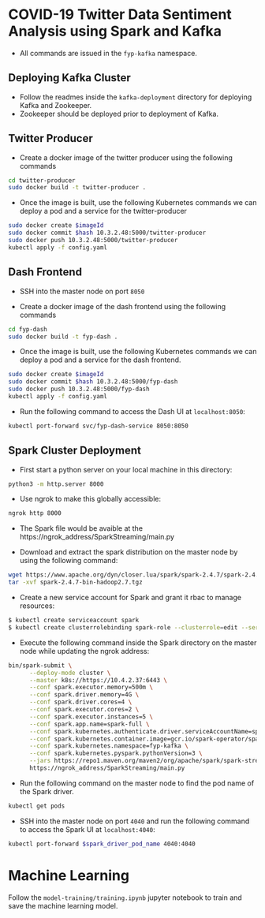 # COVID-19 Twitter Data Sentiment Analysis using Spark and Kafka
* All commands are issued in the ```fyp-kafka``` namespace.

## Deploying Kafka Cluster
* Follow the readmes inside the ```kafka-deployment``` directory for deploying Kafka and Zookeeper. 
* Zookeeper should be deployed prior to deployment of Kafka.

## Twitter Producer

* Create a docker image of the twitter producer using the following commands

```sh
cd twitter-producer
sudo docker build -t twitter-producer .
```


* Once the image is built, use the following Kubernetes commands we can deploy a pod  and a service for the twitter-producer

```sh
sudo docker create $imageId
sudo docker commit $hash 10.3.2.48:5000/twitter-producer
sudo docker push 10.3.2.48:5000/twitter-producer
kubectl apply -f config.yaml
```


## Dash Frontend

* SSH into the master node on port ```8050```

* Create a docker image of the dash frontend using the following commands

```sh
cd fyp-dash
sudo docker build -t fyp-dash .
```

* Once the image is built, use the following Kubernetes commands we can deploy a pod  and a service for the dash frontend.

```sh
sudo docker create $imageId
sudo docker commit $hash 10.3.2.48:5000/fyp-dash
sudo docker push 10.3.2.48:5000/fyp-dash
kubectl apply -f config.yaml
```

* Run the following command to access the Dash UI at ```localhost:8050```:
```sh
kubectl port-forward svc/fyp-dash-service 8050:8050
```

## Spark Cluster Deployment

* First start a python server on your local machine in this directory:
```sh
python3 -m http.server 8000
```

* Use ngrok to make this globally accessible:
```sh
ngrok http 8000
```

* The Spark file would be avaible at the https://ngrok_address/SparkStreaming/main.py

* Download and extract the spark distribution on the master node by using the following command:
```sh
wget https://www.apache.org/dyn/closer.lua/spark/spark-2.4.7/spark-2.4.7-bin-hadoop2.7.tgz
tar -xvf spark-2.4.7-bin-hadoop2.7.tgz
```

* Create a new service account for Spark and grant it rbac to manage resources:
```sh
$ kubectl create serviceaccount spark
$ kubectl create clusterrolebinding spark-role --clusterrole=edit --serviceaccount=default:spark --namespace=fyp-kafka
```

* Execute the following command inside the Spark directory on the master node while updating the ngrok address:

```sh
bin/spark-submit \
      --deploy-mode cluster \
      --master k8s://https://10.4.2.37:6443 \
      --conf spark.executor.memory=500m \
      --conf spark.driver.memory=4G \
      --conf spark.driver.cores=4 \
      --conf spark.executor.cores=2 \
      --conf spark.executor.instances=5 \
      --conf spark.app.name=spark-full \
      --conf spark.kubernetes.authenticate.driver.serviceAccountName=spark \
      --conf spark.kubernetes.container.image=gcr.io/spark-operator/spark-py:v2.4.5 \
      --conf spark.kubernetes.namespace=fyp-kafka \
      --conf spark.kubernetes.pyspark.pythonVersion=3 \
      --jars https://repo1.maven.org/maven2/org/apache/spark/spark-streaming-kafka-0-8-assembly_2.11/2.4.5/spark-streaming-kafka-0-8-assembly_2.11-2.4.5.jar \
      https://ngrok_address/SparkStreaming/main.py
```

* Run the following command on the master node to find the pod name of the Spark driver.
```sh
kubectl get pods
```

* SSH into the master node on port ```4040``` and run the following command to access the Spark UI at ```localhost:4040```:
```sh
kubectl port-forward $spark_driver_pod_name 4040:4040
```

# Machine Learning

Follow the ```model-training/training.ipynb``` jupyter notebook to train and save the machine learning model.